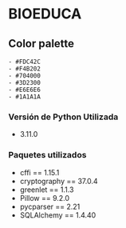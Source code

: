 # BIOEDUCA

## Color palette

    - #FDC42C
    - #F4B202
    - #704000
    - #3D2300
    - #E6E6E6
    - #1A1A1A

### Versión de Python Utilizada

- 3.11.0

### Paquetes utilizados

- cffi == 1.15.1
- cryptography == 37.0.4
- greenlet == 1.1.3
- Pillow == 9.2.0
- pycparser == 2.21
- SQLAlchemy == 1.4.40

